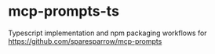 # mcp-prompts-ts
Typescript implementation and npm packaging workflows for https://github.com/sparesparrow/mcp-prompts
